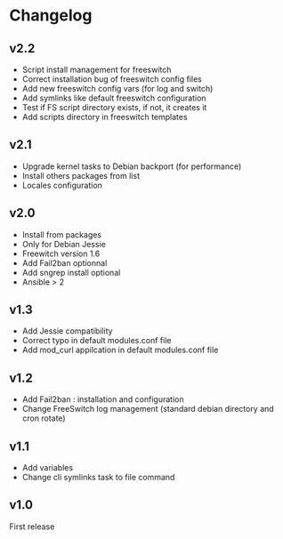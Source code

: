 Changelog
=========

v2.2
-----
- Script install management for freeswitch
- Correct installation bug of freeswitch config files
- Add new freeswitch config vars (for log and switch)
- Add symlinks like default freeswitch configuration
- Test if FS script directory exists, if not, it creates it
- Add scripts directory in freeswitch templates

v2.1
-----
- Upgrade kernel tasks to Debian backport (for performance)
- Install others packages from list
- Locales configuration

v2.0
-----
- Install from packages
- Only for Debian Jessie
- Freewitch version 1.6
- Add Fail2ban optionnal
- Add sngrep install optional
- Ansible > 2

v1.3
----
- Add Jessie compatibility
- Correct typo in default modules.conf file
- Add mod_curl appilcation in default modules.conf file

v1.2
----
- Add Fail2ban : installation and configuration
- Change FreeSwitch log management (standard debian directory and cron rotate)

v1.1
----
- Add variables
- Change cli symlinks task to file command

v1.0
----
First release
